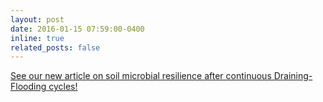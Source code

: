 ```yaml
---
layout: post
date: 2016-01-15 07:59:00-0400
inline: true
related_posts: false
---
```


[See our new article on soil microbial resilience after continuous Draining-Flooding cycles!](https://link.springer.com/article/10.1007/s00248-024-02468-y)
